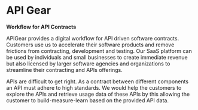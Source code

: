 # API Gear

**Workflow for API Contracts**

APIGear provides a digital workflow for API driven software contracts. Customers use us to accelerate their software products and remove frictions from contracting, development and testing. Our SaaS platform can be used by individuals and small businesses to create immediate revenue but also licensed by larger software agencies and organizations to streamline their contracting and APIs offerings.

APIs are difficult to get right. As a contract between different components an API must adhere to high standards. We would help the customers to explore the APIs and retrieve usage data of these APIs by this allowing the customer to build-measure-learn based on the provided API data.




